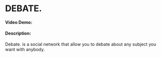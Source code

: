 # DEBATE.
#### Video Demo:  <URL HERE>
#### Description:
Debate. is a social network that allow you to debate about any subject you want with anybody.
